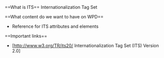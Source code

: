 ==What is ITS==
Internationalization Tag Set

==What content do we want to have on WPD==
* Reference for ITS attributes and elements

==Important links==
* [http://www.w3.org/TR/its20/ Internationalization Tag Set (ITS) Version 2.0]